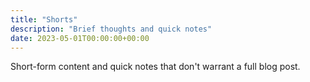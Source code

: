 ```yaml
---
title: "Shorts"
description: "Brief thoughts and quick notes"
date: 2023-05-01T00:00:00+00:00
---
```


Short-form content and quick notes that don't warrant a full blog post. 
